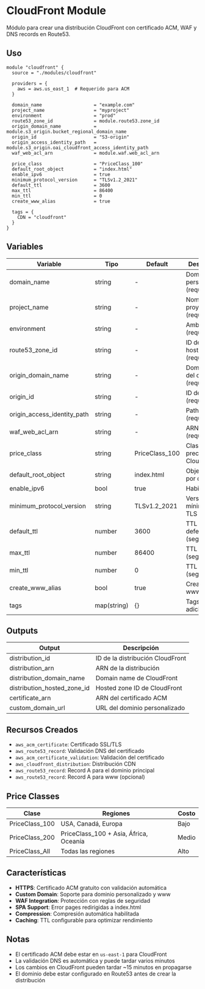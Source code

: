 # CloudFront Module

Módulo para crear una distribución CloudFront con certificado ACM, WAF y DNS records en Route53.

## Uso

```hcl
module "cloudfront" {
  source = "./modules/cloudfront"
  
  providers = {
    aws = aws.us_east_1  # Requerido para ACM
  }

  domain_name                   = "example.com"
  project_name                  = "myproject"
  environment                   = "prod"
  route53_zone_id               = module.route53.zone_id
  origin_domain_name            = module.s3_origin.bucket_regional_domain_name
  origin_id                     = "S3-origin"
  origin_access_identity_path   = module.s3_origin.oai_cloudfront_access_identity_path
  waf_web_acl_arn               = module.waf.web_acl_arn
  
  price_class                   = "PriceClass_100"
  default_root_object           = "index.html"
  enable_ipv6                   = true
  minimum_protocol_version      = "TLSv1.2_2021"
  default_ttl                   = 3600
  max_ttl                       = 86400
  min_ttl                       = 0
  create_www_alias              = true
  
  tags = {
    CDN = "cloudfront"
  }
}
```

## Variables

| Variable | Tipo | Default | Descripción |
|----------|------|---------|-------------|
| domain_name | string | - | Dominio personalizado (requerido) |
| project_name | string | - | Nombre del proyecto (requerido) |
| environment | string | - | Ambiente (requerido) |
| route53_zone_id | string | - | ID de la hosted zone (requerido) |
| origin_domain_name | string | - | Domain name del origin (requerido) |
| origin_id | string | - | ID del origin (requerido) |
| origin_access_identity_path | string | - | Path del OAI (requerido) |
| waf_web_acl_arn | string | - | ARN del WAF (requerido) |
| price_class | string | PriceClass_100 | Clase de precio de CloudFront |
| default_root_object | string | index.html | Objeto raíz por defecto |
| enable_ipv6 | bool | true | Habilitar IPv6 |
| minimum_protocol_version | string | TLSv1.2_2021 | Versión mínima de TLS |
| default_ttl | number | 3600 | TTL por defecto (segundos) |
| max_ttl | number | 86400 | TTL máximo (segundos) |
| min_ttl | number | 0 | TTL mínimo (segundos) |
| create_www_alias | bool | true | Crear alias www |
| tags | map(string) | {} | Tags adicionales |

## Outputs

| Output | Descripción |
|--------|-------------|
| distribution_id | ID de la distribución CloudFront |
| distribution_arn | ARN de la distribución |
| distribution_domain_name | Domain name de CloudFront |
| distribution_hosted_zone_id | Hosted zone ID de CloudFront |
| certificate_arn | ARN del certificado ACM |
| custom_domain_url | URL del dominio personalizado |

## Recursos Creados

- `aws_acm_certificate`: Certificado SSL/TLS
- `aws_route53_record`: Validación DNS del certificado
- `aws_acm_certificate_validation`: Validación del certificado
- `aws_cloudfront_distribution`: Distribución CDN
- `aws_route53_record`: Record A para el dominio principal
- `aws_route53_record`: Record A para www (opcional)

## Price Classes

| Clase | Regiones | Costo |
|-------|----------|-------|
| PriceClass_100 | USA, Canadá, Europa | Bajo |
| PriceClass_200 | PriceClass_100 + Asia, África, Oceanía | Medio |
| PriceClass_All | Todas las regiones | Alto |

## Características

- **HTTPS**: Certificado ACM gratuito con validación automática
- **Custom Domain**: Soporte para dominio personalizado y www
- **WAF Integration**: Protección con reglas de seguridad
- **SPA Support**: Error pages redirigidas a index.html
- **Compression**: Compresión automática habilitada
- **Caching**: TTL configurable para optimizar rendimiento

## Notas

- El certificado ACM debe estar en `us-east-1` para CloudFront
- La validación DNS es automática y puede tardar varios minutos
- Los cambios en CloudFront pueden tardar ~15 minutos en propagarse
- El dominio debe estar configurado en Route53 antes de crear la distribución
